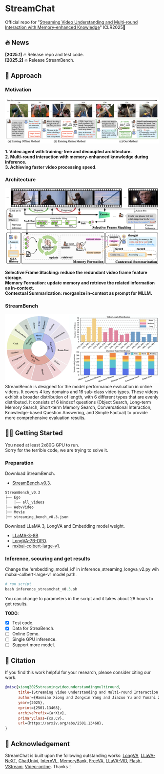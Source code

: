 # StreamChat 
Official repo for "[Streaming Video Understanding and Multi-round Interaction with Memory-enhanced Knowledge](https://arxiv.org/abs/2501.13468)" ICLR2025🎉

## 🔥 News
**[2025.1]** 🔥 Release repo and test code.  
**[2025.2]** 🔥 Release StreamBench.

## 🚩 Approach
### Motivation
![motivation](pic/motivation.png)

**1. Video agent with training-free and decoupled architecture.**  
**2. Multi-round interaction with memory-enhanced knowledge during inference.**  
**3. Achieving faster video processing speed.**  

### Architecture
![framework](pic/arch.png)

**Selective Frame Stacking: reduce the redundant video frame feature storage.**  
**Memory Formation: update memory and retrieve the related information as in-context.**  
**Contextual Summarization: reorganize in-context as prompt for MLLM.**  

### StreamBench
![streambench](pic/streambench.png)
StreamBench is designed for the model performance evaluation in online videos. 
It covers 4 key domains and 16 sub-class video types. 
These videos exhibit a broader distribution of length, with 6 different types that are evenly distributed. 
It consists of 6 kindsof questions (Object Search, Long-term Memory Search, Short-term Memory Search, Conversational Interaction, Knowledge-based Question Answering, and Simple Factual) to provide more comprehensive evaluation results.

## 🏃‍♂️ Getting Started
You need at least 2x80G GPU to run.  
Sorry for the terrible code, we are trying to solve it.

### Preparation
Download StreamBench.
- [StreamBench_v0.3](https://huggingface.co/datasets/Barry-12138/StreamBench_v0.3).   
```none
StreamBench_v0.3
├── Ego
│   │── all_videos
│── WebvVideo
│── Movie
│── streaming_bench_v0.3.json
```

Download LLaMA 3, LongVA and Embedding model weight.
- [LLaMA-3-8B](https://huggingface.co/meta-llama/Meta-Llama-3-8B-Instruct).   
- [LongVA-7B-DPO](https://huggingface.co/lmms-lab/LongVA-7B-DPO).   
- [mxbai-colbert-large-v1](https://huggingface.co/mixedbread-ai/mxbai-colbert-large-v1).   

### Inference, scouring and get results
Change the 'embedding_model_id' in  inference_streaming_longva_v2.py wih mxbai-colbert-large-v1 model path.
```python
# run script
bash inference_streamchat_v0.3.sh
```
You can change to parameters in the script and it takes about 28 hours to get results.

**TODO**:
- [X] Test code.
- [X] Data for StreaBench.
- [ ] Online Demo.
- [ ] Single GPU inference.
- [ ] Support more model.

## 🌟 Citation
If you find this work helpful for your research, please consider citing our work.  

```bibtex
@misc{xiong2025streamingvideounderstandingmultiround,
      title={Streaming Video Understanding and Multi-round Interaction with Memory-enhanced Knowledge}, 
      author={Haomiao Xiong and Zongxin Yang and Jiazuo Yu and Yunzhi Zhuge and Lu Zhang and Jiawen Zhu and Huchuan Lu},
      year={2025},
      eprint={2501.13468},
      archivePrefix={arXiv},
      primaryClass={cs.CV},
      url={https://arxiv.org/abs/2501.13468}, 
}
```
## 🤗 Acknowledgement
StreamChat is built upon the following outstanding works: [LongVA](https://github.com/EvolvingLMMs-Lab/LongVA), [LLaVA-NeXT](https://github.com/LLaVA-VL/LLaVA-NeXT), [ChatUnivi](https://github.com/PKU-YuanGroup/Chat-UniVi), [InternVL](https://github.com/OpenGVLab/InternVL), [MemoryBank](https://github.com/zhongwanjun/MemoryBank-SiliconFriend), [FreeVA](https://github.com/whwu95/FreeVA), [LLaVA-VID](https://github.com/dvlab-research/LLaMA-VID), [Flash-VStream](https://github.com/IVGSZ/Flash-VStream), [Video-online](https://github.com/showlab/videollm-online).
Thanks！